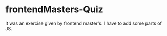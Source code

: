 # frontendMasters-Quiz
It was an exercise given by frontend master's. I have to add some parts of JS.
